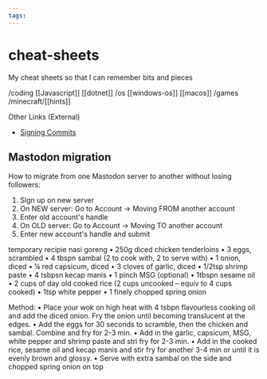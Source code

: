 ```yaml
---
tags:
---
```

# cheat-sheets
My cheat sheets so that I can remember bits and pieces

/coding
	[[Javascript]]
	[[dotnet]]
/os
	[[windows-os]]
	[[macos]]
/games
	/minecraft/[[hints]]


Other Links (External)
* [Signing Commits](https://docs.github.com/en/enterprise-server@3.5/authentication/managing-commit-signature-verification/signing-commits)


## Mastodon migration
How to migrate from one Mastodon server to another without losing followers:

1. Sign up on new server  
2. On NEW server: Go to Account -> Moving FROM another account  
3. Enter old account's handle  
4. On OLD server: Go to Account -> Moving TO another account  
5. Enter new account's handle and submit


temporary recipie nasi goreng
• 250g diced chicken tenderloins 
• 3 eggs, scrambled 
• 4 tbspn sambal (2 to cook with, 2 to serve with) 
• 1 onion, diced 
• ¼ red capsicum, diced 
• 3 cloves of garlic, diced 
• 1/2tsp shrimp paste 
• 4 tsbpsn kecap manis 
• 1 pinch MSG (optional) 
• 1tbspn sesame oil • 2 cups of day old cooked rice (2 cups uncooked – equiv to 4 cups cooked) • 1tsp white pepper • 1 finely chopped spring onion 

Method: 
• Place your wok on high heat with 4 tsbpn flavourless cooking oil and add the diced onion. Fry the onion until becoming translucent at the edges. 
• Add the eggs for 30 seconds to scramble, then the chicken and sambal. Combine and fry for 2-3 min. 
• Add in the garlic, capsicum, MSG, white pepper and shrimp paste and stri fry for 2-3 min. 
• Add in the cooked rice, sesame oil and kecap manis and stir fry for another 3-4 min or until it is evenly brown and glossy. 
• Serve with extra sambal on the side and chopped spring onion on top